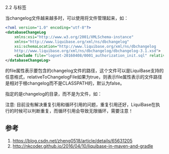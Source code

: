 2.2 <include>与<includeAll>标签

当changelog文件越来越多时，可以使用<include>将文件管理起来，如：

```xml
<?xml version="1.0" encoding="utf-8"?>
<databaseChangeLog
    xmlns:xsi="http://www.w3.org/2001/XMLSchema-instance"
    xmlns="http://www.liquibase.org/xml/ns/dbchangelog"
    xsi:schemaLocation="http://www.liquibase.org/xml/ns/dbchangelog
    http://www.liquibase.org/xml/ns/dbchangelog/dbchangelog-3.1.xsd">
    <include file="logset-20160408/0001_authorization_init.sql" relativeToChangelogFile="true"/>
</databaseChangeLog>
```
<include>的file属性表示要包含的changelog文件的路径，这个文件可以是LiquiBase支持的任意格式，relativeToChangelogFile如果为true，则表示file属性表示的文件路径是相对于根changelog而不是CLASSPATH的，默认为false。

<includeAll>指定的是changelog的目录，而不是为文件，如：

<includeAll path="com/example/changelogs/"/>
注意: 目前<include>没有解决重复引用和循环引用的问题，重复引用还好，LiquiBase在执行的时候可以判断重复，而循环引用会导致无限循环，需要注意！


## 参考

1. https://blog.csdn.net/zheng0518/article/details/65631205
2. http://nkcoder.github.io/2016/04/10/liquibase-in-maven-and-gradle